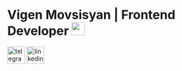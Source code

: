 
# Vigen Movsisyan | Frontend Developer <img src="https://user-images.githubusercontent.com/42378118/110234147-e3259600-7f4e-11eb-95be-0c4047144dea.gif" width="30">

<p align="left">
  <a href="https://t.me/venmovs" target="_blank" rel="noreferrer"> <img src="https://cdn.worldvectorlogo.com/logos/telegram.svg" alt="telegram" width="40" height="40"/></a>
  <a href="https://www.linkedin.com/in/vigen-movsisyan-129911226" target="_blank" rel="noreferrer"><img src="https://cdn.worldvectorlogo.com/logos/linkedin-icon-2.svg" alt="linkedin" width="40" height="40"/></a>
</p>
